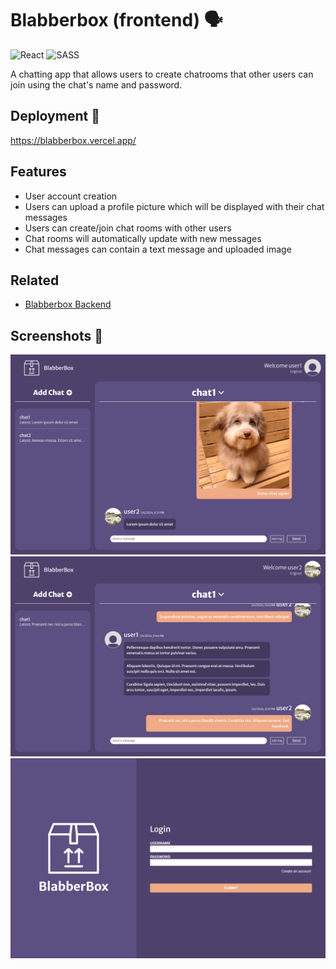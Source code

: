 # Blabberbox (frontend) 🗣️

![React](https://img.shields.io/badge/react-%2320232a.svg?style=for-the-badge&logo=react&logoColor=%2361DAFB)
![SASS](https://img.shields.io/badge/SASS-hotpink.svg?style=for-the-badge&logo=SASS&logoColor=white)

A chatting app that allows users to create chatrooms that other users can join using the chat's name and password.

## Deployment 🚀

https://blabberbox.vercel.app/

## Features

- User account creation
- Users can upload a profile picture which will be displayed with their chat messages
- Users can create/join chat rooms with other users
- Chat rooms will automatically update with new messages
- Chat messages can contain a text message and uploaded image

## Related

- [Blabberbox Backend](https://github.com/ClearlyyConfused/blabberbox_backend)

## Screenshots 📸

![App Screenshot 1](./README_images/blabberbox.png)
![App Screenshot 2](./README_images/blabberbox2.png)
![App Screenshot 3](./README_images/blabberbox3.png)
